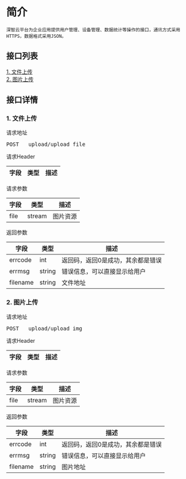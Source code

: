 # 简介
	深智云平台为企业应用提供用户管理、设备管理、数据统计等操作的接口，通讯方式采用HTTPS，数据格式采用JSON。
## 接口列表
[1. 文件上传](#api_1)
</br>[2. 图片上传](#api_2)
</br>
## 接口详情
### <a name='api_1'>1. 文件上传</a>
请求地址

<pre>POST	upload/upload_file</pre>

请求Header

|字段|类型|描述|
|--|--|--|

请求参数

|字段|类型|描述|
|--|--|--|
|file|stream|图片资源|

返回参数

|字段|类型|描述|
|--|--|--|
|errcode|int|返回码，返回0是成功，其余都是错误|
|errmsg|string|错误信息，可以直接显示给用户|
|filename|string|文件地址|

### <a name='api_2'>2. 图片上传</a>
请求地址

<pre>POST	upload/upload_img</pre>

请求Header

|字段|类型|描述|
|--|--|--|

请求参数

|字段|类型|描述|
|--|--|--|
|file|stream|图片资源|

返回参数

|字段|类型|描述|
|--|--|--|
|errcode|int|返回码，返回0是成功，其余都是错误|
|errmsg|string|错误信息，可以直接显示给用户|
|filename|string|图片地址|

